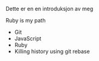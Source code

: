 Dette er en en introduksjon av meg

Ruby is my path

* Git
* JavaScript
* Ruby
* Killing history using git rebase
